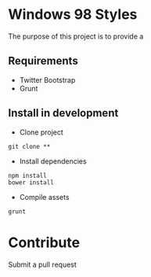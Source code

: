 # Windows 98 Styles

The purpose of this project is to provide a 

## Requirements

* Twitter Bootstrap
* Grunt

## Install in development

* Clone project

```
git clone **
```

* Install dependencies

```
npm install
bower install
```

* Compile assets

```
grunt
```

# Contribute

Submit a pull request